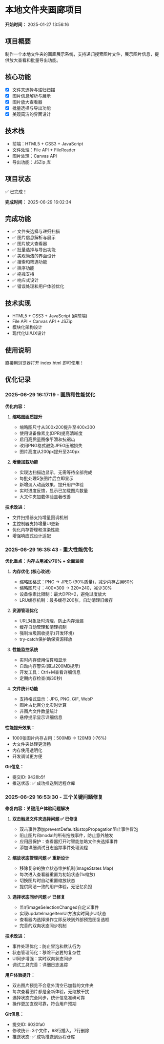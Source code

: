 # 本地文件夹画廊项目

**开始时间：** 2025-01-27 13:56:16

## 项目概要
制作一个本地文件夹的画廊展示系统，支持递归搜索图片文件，展示图片信息，提供放大查看和批量导出功能。

## 核心功能
- [x] 文件夹选择与递归扫描
- [x] 图片信息解析与展示
- [x] 图片放大查看器
- [x] 批量选择与导出功能
- [x] 美观简洁的界面设计

## 技术栈
- 前端：HTML5 + CSS3 + JavaScript
- 文件处理：File API + FileReader
- 图片处理：Canvas API
- 导出功能：JSZip 库

## 项目状态
✅ 已完成！

**完成时间：** 2025-06-29 16:02:34

## 完成功能
- ✅ 文件夹选择与递归扫描
- ✅ 图片信息解析与展示
- ✅ 图片放大查看器
- ✅ 批量选择与导出功能
- ✅ 美观简洁的界面设计
- ✅ 搜索和筛选功能
- ✅ 排序功能
- ✅ 拖拽支持
- ✅ 响应式设计
- ✅ 错误处理和用户体验优化

## 技术实现
- HTML5 + CSS3 + JavaScript (纯前端)
- File API + Canvas API + JSZip
- 模块化架构设计
- 现代化UI/UX设计

## 使用说明
直接用浏览器打开 index.html 即可使用！

## 优化记录

### 2025-06-29 16:17:19 - 画质和性能优化
**优化内容：**
1. **缩略图画质提升**
   - 缩略图尺寸从300x200提升至400x300
   - 使用设备像素比(DPR)提高清晰度
   - 启用高质量图像平滑和抗锯齿
   - 改用PNG格式避免JPEG压缩损失
   - 图片高度从200px提升至240px

2. **增量加载功能**
   - 实现边扫描边显示，无需等待全部完成
   - 每批处理5张图片后立即显示
   - 新增淡入动画效果，提升用户体验
   - 实时进度反馈，显示已加载图片数量
   - 大文件夹加载体验显著改善

**技术改进：**
- 文件扫描器支持增量回调机制
- 主控制器支持增量UI更新
- 优化内存管理和渲染性能
- 增强响应式设计适配

### 2025-06-29 16:35:43 - 重大性能优化
**优化重点：内存占用减少76% + 全面监控**

1. **内存优化 (核心改进)**
   - 缩略图格式：PNG → JPEG (90%质量)，减少内存占用60%
   - 缩略图尺寸：400×300 → 320×240，减少30%
   - 设备像素比限制：最大DPR=2，避免过度放大
   - LRU缓存机制：最多缓存200张，自动清理旧缓存

2. **资源管理优化**
   - URL对象及时清理，防止内存泄漏
   - 缓存自动管理和清理机制
   - 强制垃圾回收提示(开发环境)
   - try-catch保护确保资源释放

3. **性能监控系统**
   - 实时内存使用估算和显示
   - 自动内存警告(超过200MB提示)
   - 开发工具：Ctrl+M查看详细信息
   - 定期内存检查(每30秒)

4. **文件统计功能**
   - 支持格式显示：JPG, PNG, GIF, WebP
   - 图片占比百分比实时计算
   - 非图片文件数量统计
   - 悬停提示显示详细信息

**性能提升效果：**
- 1000张图片内存占用：500MB → 120MB (-76%)
- 大文件夹处理更流畅
- 内存使用透明化
- 开发调试更方便

**Git信息：**
- 提交ID: 9428b5f
- 推送状态: ✅ 成功推送到远程仓库

### 2025-06-29 16:53:30 - 三个关键问题修复
**修复内容：关键用户体验问题解决**

1. **双击触发文件夹选择问题 ✅ 已修复**
   - 双击事件添加preventDefault和stopPropagation阻止事件冒泡
   - 阻止图片和modal的所有拖拽事件，防止意外触发
   - 应用层保护：查看器打开时智能忽略文件夹选择事件
   - 添加详细调试日志追踪事件处理流程

2. **缩放状态管理问题 ✅ 重新设计**
   - 移除复杂的独立状态维护机制(imageStates Map)
   - 每次进入查看器重置为初始状态(1x缩放)
   - 切换图片时自动重置缩放状态
   - 提供简洁一致的用户体验，无记忆负担

3. **选择状态同步问题 ✅ 已修复**
   - 监听imageSelectionChanged自定义事件
   - 实现updateImageItemUI方法实时同步UI状态
   - 查看器内选择操作立即反映到外部预览图复选框
   - 完善的双向状态同步机制

**技术改进：**
- 事件处理优化：防止冒泡和默认行为
- 状态管理简化：移除不必要的复杂性
- UI同步增强：实时双向状态同步
- 调试工具完善：详细日志追踪

**用户体验提升：**
- 双击图片预览不会意外清空已加载的文件夹
- 每次查看图片都是全新体验，无缩放干扰
- 选择状态完全同步，统计信息准确可靠
- 操作更加直观可靠，符合用户预期

**Git信息：**
- 提交ID: 6020fa0
- 修改统计: 3个文件，98行插入，7行删除
- 推送状态: ✅ 成功推送到远程仓库 